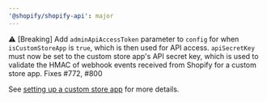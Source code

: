 ```yaml
---
'@shopify/shopify-api': major
---
```


⚠️ [Breaking] Add `adminApiAccessToken` parameter to `config` for when `isCustomStoreApp` is `true`, which is then used for API access. `apiSecretKey` must now be set to the custom store app's API secret key, which is used to validate the HMAC of webhook events received from Shopify for a custom store app.  Fixes #772, #800

See [setting up a custom store app](https://github.com/shopify/shopify-api-js/blob/main/docs/guides/custom-store-app.md) for more details.
